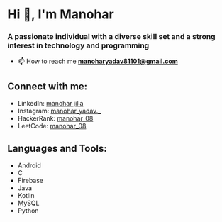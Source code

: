 # Hi 👋, I'm Manohar
### A passionate individual with a diverse skill set and a strong interest in technology and programming



- 📫 How to reach me **manoharyadav81101@gmail.com**

## Connect with me:

- LinkedIn: [manohar jilla](https://www.linkedin.com/in/manohar-jilla/)
- Instagram: [manohar_yadav._](https://instagram.com/manohar_yadav._)
- HackerRank: [manohar_08](https://www.hackerrank.com/manohar_08)
- LeetCode: [manohar_08](https://www.leetcode.com/manohar_08)

## Languages and Tools:

- Android
- C
- Firebase
- Java
- Kotlin
- MySQL
- Python
